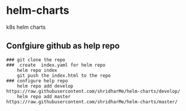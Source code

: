# helm-charts
k8s helm charts

## Confgiure github as help repo
    ### git clone the repo
    ###  create  index.yaml for helm repo
        helm repo index
        git push the index.html to the repo
    ### configure help repo 
        helm repo add develop https://raw.githubusercontent.com/shridharMe/helm-charts/develop/
        helm repo add master  https://raw.githubusercontent.com/shridharMe/helm-charts/master/
 
